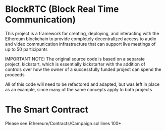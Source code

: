 # BlockRTC (Block Real Time Communication)

This project is a framework for creating, deploying, and interacting with the Ethereum blockchain to provide completely decentralized access to audio and video communication infrastructure that can support live meetings of up to 50 participants

IMPORTANT NOTE: The original source code is based on a separate project, kickstart, which is essentially kickstarter with the addition of controls over how the owner of a successfully funded project can spend the proceeds

All of this code will need to be refactored and adapted, but was left in place as an example, since many of the same concepts apply to both projects

# The Smart Contract
Please see Ethereum/Contracts/Campaign.sol lines 100+
